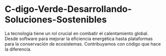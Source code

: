 # C-digo-Verde-Desarrollando-Soluciones-Sostenibles
La tecnología tiene un rol crucial en combatir el calentamiento global. Desde software para mejorar la eficiencia energética hasta plataformas para la conservación de ecosistemas. Contribuyamos con código que hace la diferencia. 
